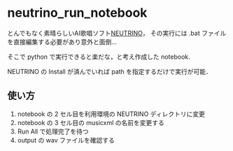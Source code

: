 # neutrino_run_notebook

とんでもなく素晴らしいAI歌唱ソフト[NEUTRINO](https://studio-neutrino.com/)，
その実行には .bat ファイルを直接編集する必要があり意外と面倒...

そこで python で実行できると楽だな，と考え作成した notebook.

NEUTRINO の Install が済んでいれば path を指定するだけで実行が可能．

## 使い方
1. notebook の 2 セル目を利用環境の NEUTRINO ディレクトリに変更
2. notebook の 3 セル目の musicxml の名前を変更する
3. Run All で処理完了を待つ
4. output の wav ファイルを確認する
